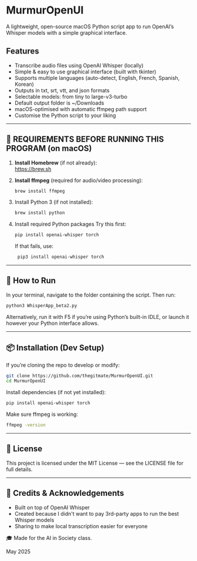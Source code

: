 # MurmurOpenUI
A lightweight, open-source macOS Python script app to run OpenAI’s Whisper models with a simple graphical interface.

## Features
- Transcribe audio files using OpenAI Whisper (locally)
- Simple & easy to use graphical interface (built with tkinter)
- Supports multiple languages (auto-detect, English, French, Spanish, Korean)
- Outputs in txt, srt, vtt, and json formats
- Selectable models: from tiny to large-v3-turbo
- Default output folder is ~/Downloads
- macOS-optimised with automatic ffmpeg path support
- Customise the Python script to your liking

---

## 🔧 REQUIREMENTS BEFORE RUNNING THIS PROGRAM (on macOS)

1. **Install Homebrew** (if not already):  
   https://brew.sh

2. **Install ffmpeg** (required for audio/video processing):
   ```bash
   brew install ffmpeg
   ```

3. Install Python 3 (if not installed):
   ```bash
   brew install python
   ```

4.	Install required Python packages
  Try this first:
    ```bash
    pip install openai-whisper torch
    ```
    
    If that fails, use:
  	```bash
     pip3 install openai-whisper torch
     ```

---

## 🚀 How to Run
In your terminal, navigate to the folder containing the script.
Then run:
```bash
python3 WhisperApp_beta2.py
```
Alternatively, run it with F5 if you’re using Python’s built-in IDLE, or launch it however your Python interface allows.

---
## 📦 Installation (Dev Setup)

If you’re cloning the repo to develop or modify:
```bash
git clone https://github.com/thegitmate/MurmurOpenUI.git
cd MurmurOpenUI
```

Install dependencies (if not yet installed):
```bash
pip install openai-whisper torch
```

Make sure ffmpeg is working:
```bash
ffmpeg -version
```

---

## 📝 License

This project is licensed under the MIT License — see the LICENSE file for full details.

---

## 🙏 Credits & Acknowledgements
- Built on top of OpenAI Whisper
- Created because I didn't want to pay 3rd-party apps to run the best Whisper models
- Sharing to make local transcription easier for everyone

🎓 Made for the AI in Society class.

May 2025
